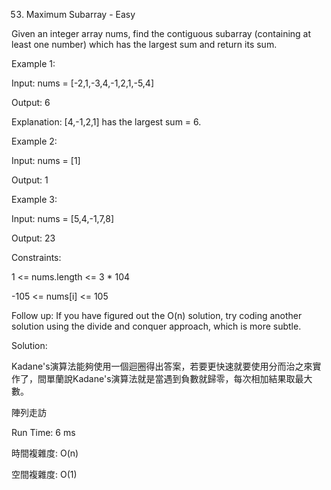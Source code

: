 53. Maximum Subarray - Easy

Given an integer array nums, find the contiguous subarray (containing at least one number) which has the largest sum and return its sum.

 

Example 1:

Input: nums = [-2,1,-3,4,-1,2,1,-5,4]

Output: 6

Explanation: [4,-1,2,1] has the largest sum = 6.

Example 2:

Input: nums = [1]

Output: 1

Example 3:

Input: nums = [5,4,-1,7,8]

Output: 23
 

Constraints:

1 <= nums.length <= 3 * 104

-105 <= nums[i] <= 105
 

Follow up: If you have figured out the O(n) solution, try coding another solution using the divide and conquer approach, which is more subtle.

Solution:

Kadane's演算法能夠使用一個迴圈得出答案，若要更快速就要使用分而治之來實作了，間單蘭說Kadane's演算法就是當遇到負數就歸零，每次相加結果取最大數。

陣列走訪

Run Time: 6 ms

時間複雜度: O(n)

空間複雜度: O(1)
